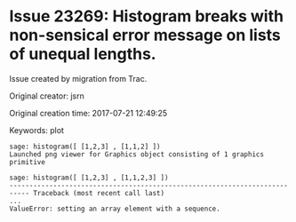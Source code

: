 # Issue 23269: Histogram breaks with non-sensical error message on lists of unequal lengths.

Issue created by migration from Trac.

Original creator: jsrn

Original creation time: 2017-07-21 12:49:25

Keywords: plot


```
sage: histogram([ [1,2,3] , [1,1,2] ])
Launched png viewer for Graphics object consisting of 1 graphics primitive

sage: histogram([ [1,2,3] , [1,1,2,3] ])
--------------------------------------------------------------------------- Traceback (most recent call last)
...
ValueError: setting an array element with a sequence.
```

